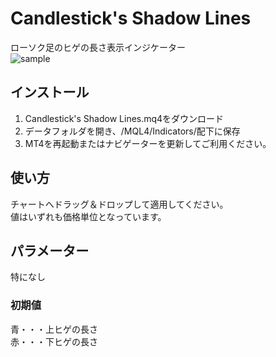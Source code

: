 # Candlestick's Shadow Lines
ローソク足のヒゲの長さ表示インジケーター  
![sample](https://user-images.githubusercontent.com/14832366/27269284-ac3bc768-54f0-11e7-82dc-6c5dadb889c0.png)


## インストール
1. Candlestick's Shadow Lines.mq4をダウンロード
2. データフォルダを開き、/MQL4/Indicators/配下に保存
3. MT4を再起動またはナビゲーターを更新してご利用ください。


## 使い方
チャートへドラッグ＆ドロップして適用してください。  
値はいずれも価格単位となっています。


## パラメーター
特になし

### 初期値
青・・・上ヒゲの長さ  
赤・・・下ヒゲの長さ

